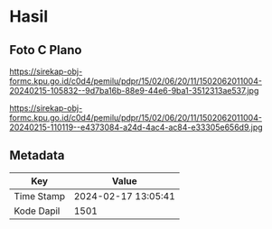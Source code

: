 # Hasil

## Foto C Plano

https://sirekap-obj-formc.kpu.go.id/c0d4/pemilu/pdpr/15/02/06/20/11/1502062011004-20240215-105832--9d7ba16b-88e9-44e6-9ba1-3512313ae537.jpg

https://sirekap-obj-formc.kpu.go.id/c0d4/pemilu/pdpr/15/02/06/20/11/1502062011004-20240215-110119--e4373084-a24d-4ac4-ac84-e33305e656d9.jpg


## Metadata

| Key        | Value               |
| ---------- | ------------------- |
| Time Stamp | 2024-02-17 13:05:41 |
| Kode Dapil | 1501                |



